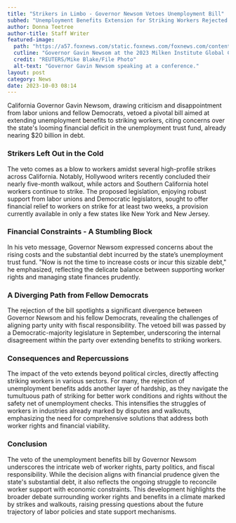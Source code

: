 ```yaml
---
title: "Strikers in Limbo - Governor Newsom Vetoes Unemployment Bill"
subhed: "Unemployment Benefits Extension for Striking Workers Rejected Amid Financial Concerns"
author: Donna Teetree
author-title: Staff Writer
featured-image: 
  path: "https://a57.foxnews.com/static.foxnews.com/foxnews.com/content/uploads/2023/10/720/405/CA-Gov.-Newsom.jpg?ve=1&tl=1"
  cutline: "Governor Gavin Newsom at the 2023 Milken Institute Global Conference."
  credit: "REUTERS/Mike Blake/File Photo"
  alt-text: "Governor Gavin Newsom speaking at a conference."
layout: post
category: News
date: 2023-10-03 08:14
---
```


California Governor Gavin Newsom, drawing criticism and disappointment from labor unions and fellow Democrats, vetoed a pivotal bill aimed at extending unemployment benefits to striking workers, citing concerns over the state's looming financial deficit in the unemployment trust fund, already nearing $20 billion in debt.

### Strikers Left Out in the Cold
The veto comes as a blow to workers amidst several high-profile strikes across California. Notably, Hollywood writers recently concluded their nearly five-month walkout, while actors and Southern California hotel workers continue to strike. The proposed legislation, enjoying robust support from labor unions and Democratic legislators, sought to offer financial relief to workers on strike for at least two weeks, a provision currently available in only a few states like New York and New Jersey.

### Financial Constraints - A Stumbling Block
In his veto message, Governor Newsom expressed concerns about the rising costs and the substantial debt incurred by the state’s unemployment trust fund. "Now is not the time to increase costs or incur this sizable debt," he emphasized, reflecting the delicate balance between supporting worker rights and managing state finances prudently.

### A Diverging Path from Fellow Democrats
The rejection of the bill spotlights a significant divergence between Governor Newsom and his fellow Democrats, revealing the challenges of aligning party unity with fiscal responsibility. The vetoed bill was passed by a Democratic-majority legislature in September, underscoring the internal disagreement within the party over extending benefits to striking workers.

### Consequences and Repercussions
The impact of the veto extends beyond political circles, directly affecting striking workers in various sectors. For many, the rejection of unemployment benefits adds another layer of hardship, as they navigate the tumultuous path of striking for better work conditions and rights without the safety net of unemployment checks. This intensifies the struggles of workers in industries already marked by disputes and walkouts, emphasizing the need for comprehensive solutions that address both worker rights and financial viability.

### Conclusion
The veto of the unemployment benefits bill by Governor Newsom underscores the intricate web of worker rights, party politics, and fiscal responsibility. While the decision aligns with financial prudence given the state's substantial debt, it also reflects the ongoing struggle to reconcile worker support with economic constraints. This development highlights the broader debate surrounding worker rights and benefits in a climate marked by strikes and walkouts, raising pressing questions about the future trajectory of labor policies and state support mechanisms.
